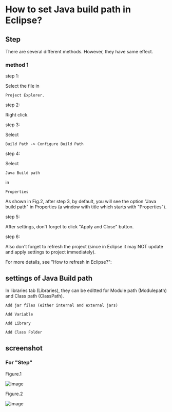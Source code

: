 # How to set Java build path in Eclipse?
## Step
There are several different methods. However, they have same effect.

### method 1
step 1:

Select the file in 
    
    Project Explorer.

step 2: 

Right click.

step 3:

Select 

    Build Path -> Configure Build Path

step 4:

Select 

    Java Build path

in 

    Properties

As shown in Fig.2, after step 3, by default, you will see the option "Java build path" in Properties (a window with title which starts with "Properties").

step 5:

After settings, don't forget to click "Apply and Close" button.

step 6:

Also don't forget to refresh the project (since in Eclipse it may NOT update and apply settings to project immediately).

For more details, see "How to refresh in Eclipse?":
## settings of Java Build path
In libraries tab (Libraries), they can be editted for Module path (Modulepath) and Class path (ClassPath).

    Add jar files (either internal and external jars)

    Add Variable

    Add Library

    Add Class Folder

    
    


## screenshot

### For "Step"

Figure.1

![image](https://github.com/40843245/IDE/assets/75050655/96c4904b-6815-4d3e-b241-6831499a7fc1)

Figure.2

![image](https://github.com/40843245/IDE/assets/75050655/c7856c75-95a6-433e-9161-bde2912c1f11)

